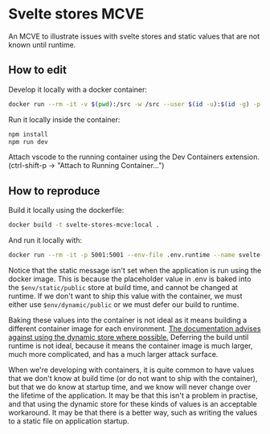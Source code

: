 # Svelte stores MCVE

An MCVE to illustrate issues with svelte stores and static values that are not known until runtime.

## How to edit

Develop it locally with a docker container:

```bash
docker run --rm -it -v $(pwd):/src -w /src --user $(id -u):$(id -g) -p 5000:5000 --name svelte-stores-mcve-dev --env-file .env.development --entrypoint bash node:lts-hydrogen
```

Run it locally inside the container:

```bash
npm install
npm run dev
```

Attach vscode to the running container using the Dev Containers extension. (ctrl-shift-p -> "Attach to Running Container...")

## How to reproduce

Build it locally using the dockerfile:

```bash
docker build -t svelte-stores-mcve:local .
```

And run it locally with:

```bash
docker run --rm -it -p 5001:5001 --env-file .env.runtime --name svelte-stores-mcve-local svelte-stores-mcve:local
```

Notice that the static message isn't set when the application is run using the docker image. This is because the placeholder value in .env is baked into the `$env/static/public` store at build time, and cannot be changed at runtime. If we don't want to ship this value with the container, we must either use `$env/dynamic/public` or we must defer our build to runtime.

Baking these values into the container is not ideal as it means building a different container image for each environment. [The documentation advises against using the dynamic store where possible.](https://kit.svelte.dev/docs/modules#$env-dynamic-public) Deferring the build until runtime is not ideal, because it means the container image is much larger, much more complicated, and has a much larger attack surface.

When we're developing with containers, it is quite common to have values that we don't know at build time (or do not want to ship with the container), but that we do know at startup time, and we know will never change over the lifetime of the application. It may be that this isn't a problem in practise, and that using the dynamic store for these kinds of values is an acceptable workaround. It may be that there is a better way, such as writing the values to a static file on application startup.

